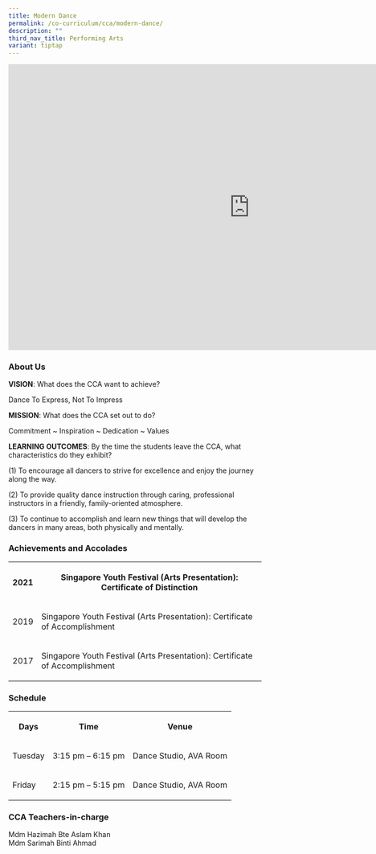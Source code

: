 ```yaml
---
title: Modern Dance
permalink: /co-curriculum/cca/modern-dance/
description: ""
third_nav_title: Performing Arts
variant: tiptap
---
```

<div class="iframe-wrapper"><iframe height="569" width="960" allowfullscreen="true" frameborder="0" src="https://docs.google.com/presentation/d/1zA5anmO-LzqNNKqbvyGnrs2i8jKZTPGuAdKBam4F92U/embed?start=true&amp;loop=true&amp;delayms=3000"></iframe></div><h3>About Us</h3><p><strong>VISION</strong>: What does the CCA want to achieve?&nbsp;</p><p>Dance To Express, Not To Impress</p><p><strong>MISSION</strong>: What does the CCA set out to do?</p><p>Commitment ~ Inspiration ~ Dedication ~ Values</p><p><strong>LEARNING OUTCOMES</strong>: By the time the students leave the CCA, what characteristics do they exhibit?</p><p>(1) To encourage all dancers to strive for excellence and enjoy the journey along the way.</p><p>(2) To provide quality dance instruction through caring, professional instructors in a friendly, family-oriented atmosphere.</p><p>(3) To continue to accomplish and learn new things that will develop the dancers in many areas, both physically and mentally.</p><h3>Achievements and Accolades</h3><table><tbody><tr><th rowspan="1" colspan="1"><p>2021</p></th><th rowspan="1" colspan="1"><p>Singapore Youth Festival (Arts Presentation): Certificate of Distinction</p></th></tr><tr><td rowspan="1" colspan="1"><p>2019</p></td><td rowspan="1" colspan="1"><p>Singapore Youth Festival (Arts Presentation): Certificate of Accomplishment</p></td></tr><tr><td rowspan="1" colspan="1"><p>2017</p></td><td rowspan="1" colspan="1"><p>Singapore Youth Festival (Arts Presentation): Certificate of Accomplishment</p></td></tr></tbody></table><h3>Schedule</h3><table><tbody><tr><th rowspan="1" colspan="1"><p>Days</p></th><th rowspan="1" colspan="1"><p>Time</p></th><th rowspan="1" colspan="1"><p>Venue</p></th></tr><tr><td rowspan="1" colspan="1"><p>Tuesday</p></td><td rowspan="1" colspan="1"><p>3:15 pm – 6:15 pm</p></td><td rowspan="1" colspan="1"><p>Dance Studio, AVA Room</p></td></tr><tr><td rowspan="1" colspan="1"><p>Friday</p></td><td rowspan="1" colspan="1"><p>2:15 pm – 5:15 pm</p></td><td rowspan="1" colspan="1"><p>Dance Studio, AVA Room<br></p></td></tr></tbody></table><h3>CCA Teachers-in-charge</h3><p>Mdm Hazimah Bte Aslam Khan<br>Mdm Sarimah Binti Ahmad</p>